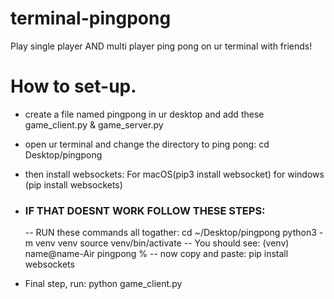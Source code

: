 # terminal-pingpong
Play single player AND multi player ping pong on ur terminal with friends!
# How to set-up.
- create a file named pingpong in ur desktop and add these game_client.py & game_server.py
- open ur terminal and change the directory to ping pong: cd Desktop/pingpong
- then install websockets: For macOS(pip3 install websocket) for windows (pip install websockets)
- ### IF THAT DOESNT WORK FOLLOW THESE STEPS:
    --  RUN these commands all togather:
    cd ~/Desktop/pingpong
    python3 -m venv venv
    source venv/bin/activate
    -- You should see: (venv) name@name-Air pingpong %
    -- now copy and paste: pip install websockets

- Final step, run: python game_client.py
  



